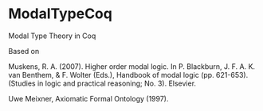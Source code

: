 # ModalTypeCoq
Modal Type Theory in Coq


Based on

Muskens, R. A. (2007). Higher order modal logic. In P. Blackburn, J. F. A. K. van Benthem, \& F. Wolter (Eds.), Handbook of modal logic (pp. 621-653). (Studies in logic and practical reasoning; No. 3). Elsevier.	



Uwe Meixner, Axiomatic Formal Ontology (1997).
